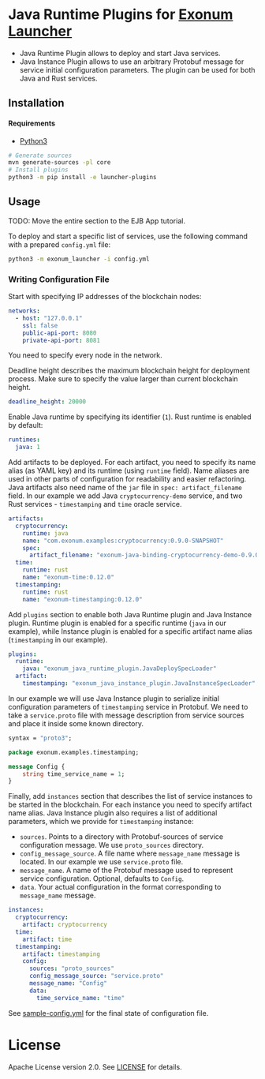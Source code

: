 # Java Runtime Plugins for [Exonum Launcher](https://github.com/exonum/exonum-launcher)

- Java Runtime Plugin allows to deploy and start Java services.
- Java Instance Plugin allows to use an arbitrary Protobuf message for service 
  initial configuration parameters. The plugin can be used for both Java and Rust services.

## Installation

#### Requirements

- [Python3](https://www.python.org/downloads/)

```bash
# Generate sources
mvn generate-sources -pl core
# Install plugins
python3 -m pip install -e launcher-plugins
```

## Usage

TODO: Move the entire section to the EJB App tutorial.

To deploy and start a specific list of services, use the following command with a
prepared `config.yml` file:

```bash
python3 -m exonum_launcher -i config.yml
```

### Writing Configuration File

Start with specifying IP addresses of the blockchain nodes:

```yaml
networks:
  - host: "127.0.0.1"
    ssl: false
    public-api-port: 8080
    private-api-port: 8081
```

You need to specify every node in the network.

Deadline height describes the maximum blockchain height for deployment process. Make sure to
specify the value larger than current blockchain height.

```yaml
deadline_height: 20000
```

Enable Java runtime by specifying its identifier (`1`). Rust runtime is enabled by default:

```yaml
runtimes:
  java: 1
```

Add artifacts to be deployed. For each artifact, you need to specify its name alias (as YAML key) 
and its runtime (using `runtime` field). Name aliases are used in other parts of configuration
for readability and easier refactoring. Java artifacts also need name of the `jar` file in 
`spec: artifact_filename` field. In our example we add Java `cryptocurrency-demo` service, and two
Rust services - `timestamping` and `time` oracle service.

```yaml
artifacts:
  cryptocurrency:
    runtime: java
    name: "com.exonum.examples:cryptocurrency:0.9.0-SNAPSHOT"
    spec:
      artifact_filename: "exonum-java-binding-cryptocurrency-demo-0.9.0-SNAPSHOT-artifact.jar"
  time:
    runtime: rust
    name: "exonum-time:0.12.0"
  timestamping:
    runtime: rust
    name: "exonum-timestamping:0.12.0"
```

Add `plugins` section to enable both Java Runtime plugin and Java Instance plugin. Runtime plugin is
enabled for a specific runtime (`java` in our example), while Instance plugin is enabled for a
specific artifact name alias (`timestamping` in our example).

```yaml
plugins:
  runtime:
    java: "exonum_java_runtime_plugin.JavaDeploySpecLoader"
  artifact:
    timestamping: "exonum_java_instance_plugin.JavaInstanceSpecLoader"
```

In our example we will use Java Instance plugin to serialize initial configuration parameters of
`timestamping` service in Protobuf. We need to take a `service.proto` file with message
description from service sources and place it inside some known directory.

  ```proto
  syntax = "proto3";
  
  package exonum.examples.timestamping;
  
  message Config {
      string time_service_name = 1;
  }
  ```

Finally, add `instances` section that describes the list of service instances to be started in the
blockchain. For each instance you need to specify artifact name alias. Java Instance plugin also
requires a list of additional parameters, which we provide for `timestamping` instance:

- `sources`. Points to a directory with Protobuf-sources of service configuration 
message. We use `proto_sources` directory.
- `config_message_source`. A file name where `message_name` message 
is located. In our example we use `service.proto` file.
- `message_name`. A name of the Protobuf message used to represent service configuration.
  Optional, defaults to `Config`.
- `data`. Your actual configuration in the format corresponding to `message_name` message.

```yaml
instances:
  cryptocurrency:
    artifact: cryptocurrency
  time:
    artifact: time
  timestamping:
    artifact: timestamping
    config:
      sources: "proto_sources"
      config_message_source: "service.proto"
      message_name: "Config"
      data:
        time_service_name: "time"
```

See [sample-config.yml](sample-config.yml) for the final state of configuration file.

# License

Apache License version 2.0. See [LICENSE](LICENSE) for details.
